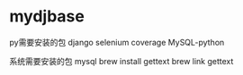 mydjbase
========
py需要安装的包
django
selenium
coverage
MySQL-python

系统需要安装的包
mysql
brew install gettext
brew link gettext